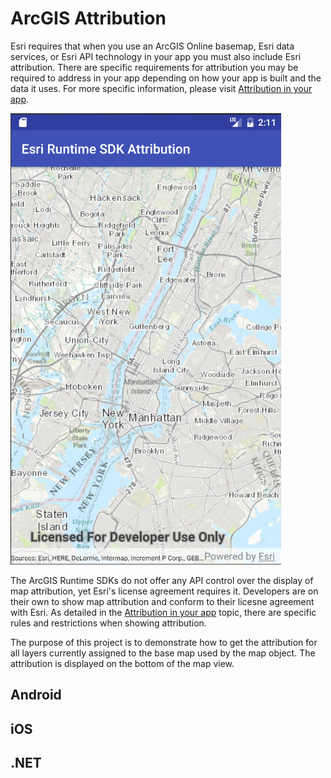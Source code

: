 # ArcGIS Attribution

Esri requires that when you use an ArcGIS Online basemap, Esri data services, or Esri API technology in your app you must also include Esri attribution. There are specific requirements for attribution you may be required to address in your app depending on how your app is built and the data it uses. For more specific information, please visit [Attribution in your app](https://developers.arcgis.com/terms/attribution/).

![iOS](./assets/attribution-android.png)

The ArcGIS Runtime SDKs do not offer any API control over the display of map attribution, yet Esri's license agreement requires it. Developers are on their own to show map attribution and conform to their licesne agreement with Esri. As detailed in the [Attribution in your app](https://developers.arcgis.com/terms/attribution/) topic, there are specific rules and restrictions when showing attribution.

The purpose of this project is to demonstrate how to get the attribution for all layers currently assigned to the base map used by the map object. The attribution is displayed on the bottom of the map view.

## Android

## iOS

## .NET

